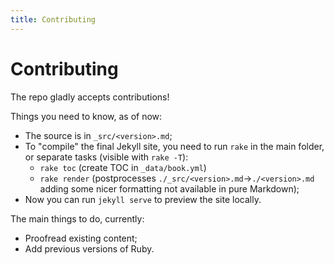 ```yaml
---
title: Contributing
---
```


# Contributing

The repo gladly accepts contributions!

Things you need to know, as of now:

* The source is in `_src/<version>.md`;
* To "compile" the final Jekyll site, you need to run `rake` in the main folder, or separate tasks (visible with `rake -T`):
  * `rake toc` (create TOC in `_data/book.yml`)
  * `rake render` (postprocesses `./_src/<version>.md`→`./<version>.md` adding some nicer formatting not available in pure Markdown);
* Now you can run `jekyll serve` to preview the site locally.

The main things to do, currently:

* Proofread existing content;
* Add previous versions of Ruby.